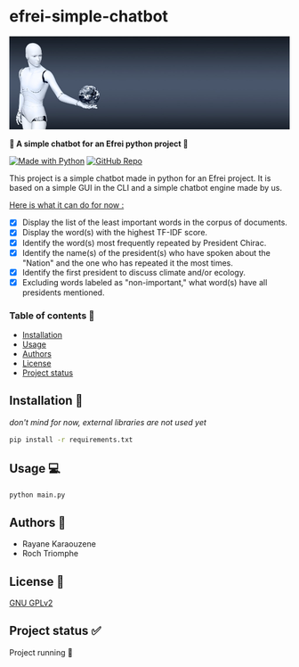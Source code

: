 # efrei-simple-chatbot

![img.png](img_1.png)

**:robot: A simple chatbot for an Efrei python project :robot:**

[![Made with Python](https://img.shields.io/badge/Made%20with-Python-1f425f.svg)](https://www.python.org/) [![GitHub Repo](https://img.shields.io/badge/GitHub-Repo-green.svg)](https://github.com/Oneloutre/efrei-simple-chatbot)


This project is a simple chatbot made in python for an Efrei project. It is based on a simple GUI in the CLI and a simple chatbot engine made by us.

<u>Here is what it can do for now :</u>

- [x] Display the list of the least important words in the corpus of documents.
- [x] Display the word(s) with the highest TF-IDF score.
- [x] Identify the word(s) most frequently repeated by President Chirac.
- [x] Identify the name(s) of the president(s) who have spoken about the "Nation" and the one who has repeated it the most times.
- [x] Identify the first president to discuss climate and/or ecology.
- [x] Excluding words labeled as "non-important," what word(s) have all presidents mentioned.

### Table of contents :bookmark_tabs:

 - [Installation](#installation-wrench)
 - [Usage](#usage-computer)
 - [Authors](#authors-art)
 - [License](#license-page_facing_up)
 - [Project status](#project-status-white_check_mark)


## Installation :wrench:
*don't mind for now, external libraries are not used yet*
```bash
pip install -r requirements.txt
```

## Usage :computer:
```bash
python main.py
```

## Authors :art:
- Rayane Karaouzene
- Roch Triomphe

## License :page_facing_up:
[GNU GPLv2](https://choosealicense.com/licenses/gpl-2.0/)

## Project status :white_check_mark:
Project running :runner: